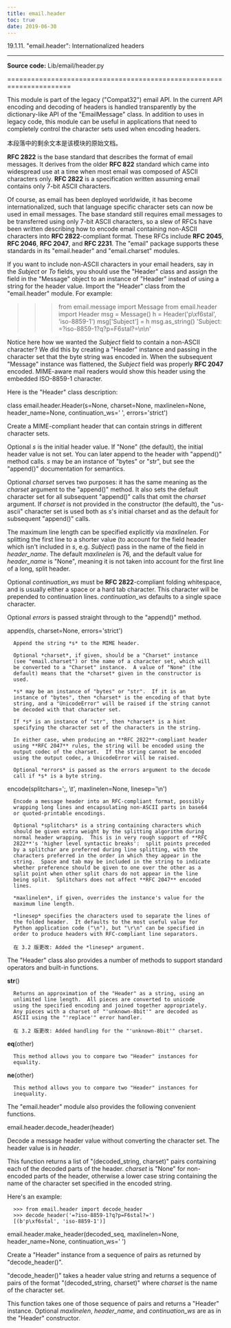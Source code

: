 ```yaml
---
title: email.header
toc: true
date: 2019-06-30
---
```

19.1.11. "email.header": Internationalized headers
**************************************************

**Source code:** Lib/email/header.py

======================================================================

This module is part of the legacy ("Compat32") email API.  In the
current API encoding and decoding of headers is handled transparently
by the dictionary-like API of the "EmailMessage" class.  In addition
to uses in legacy code, this module can be useful in applications that
need to completely control the character sets used when encoding
headers.

本段落中的剩余文本是该模块的原始文档。

**RFC 2822** is the base standard that describes the format of email
messages. It derives from the older **RFC 822** standard which came
into widespread use at a time when most email was composed of ASCII
characters only.  **RFC 2822** is a specification written assuming
email contains only 7-bit ASCII characters.

Of course, as email has been deployed worldwide, it has become
internationalized, such that language specific character sets can now
be used in email messages.  The base standard still requires email
messages to be transferred using only 7-bit ASCII characters, so a
slew of RFCs have been written describing how to encode email
containing non-ASCII characters into **RFC 2822**-compliant format.
These RFCs include **RFC 2045**, **RFC 2046**, **RFC 2047**, and **RFC
2231**. The "email" package supports these standards in its
"email.header" and "email.charset" modules.

If you want to include non-ASCII characters in your email headers, say
in the *Subject* or *To* fields, you should use the "Header" class and
assign the field in the "Message" object to an instance of "Header"
instead of using a string for the header value.  Import the "Header"
class from the "email.header" module. For example:

   >>> from email.message import Message
   >>> from email.header import Header
   >>> msg = Message()
   >>> h = Header('p\xf6stal', 'iso-8859-1')
   >>> msg['Subject'] = h
   >>> msg.as_string()
   'Subject: =?iso-8859-1?q?p=F6stal?=\n\n'

Notice here how we wanted the *Subject* field to contain a non-ASCII
character?  We did this by creating a "Header" instance and passing in
the character set that the byte string was encoded in.  When the
subsequent "Message" instance was flattened, the *Subject* field was
properly **RFC 2047** encoded.  MIME-aware mail readers would show
this header using the embedded ISO-8859-1 character.

Here is the "Header" class description:

class email.header.Header(s=None, charset=None, maxlinelen=None, header_name=None, continuation_ws=' ', errors='strict')

   Create a MIME-compliant header that can contain strings in
   different character sets.

   Optional *s* is the initial header value.  If "None" (the default),
   the initial header value is not set.  You can later append to the
   header with "append()" method calls.  *s* may be an instance of
   "bytes" or "str", but see the "append()" documentation for
   semantics.

   Optional *charset* serves two purposes: it has the same meaning as
   the *charset* argument to the "append()" method.  It also sets the
   default character set for all subsequent "append()" calls that omit
   the *charset* argument.  If *charset* is not provided in the
   constructor (the default), the "us-ascii" character set is used
   both as *s*'s initial charset and as the default for subsequent
   "append()" calls.

   The maximum line length can be specified explicitly via
   *maxlinelen*.  For splitting the first line to a shorter value (to
   account for the field header which isn't included in *s*, e.g.
   *Subject*) pass in the name of the field in *header_name*.  The
   default *maxlinelen* is 76, and the default value for *header_name*
   is "None", meaning it is not taken into account for the first line
   of a long, split header.

   Optional *continuation_ws* must be **RFC 2822**-compliant folding
   whitespace, and is usually either a space or a hard tab character.
   This character will be prepended to continuation lines.
   *continuation_ws* defaults to a single space character.

   Optional *errors* is passed straight through to the "append()"
   method.

   append(s, charset=None, errors='strict')

      Append the string *s* to the MIME header.

      Optional *charset*, if given, should be a "Charset" instance
      (see "email.charset") or the name of a character set, which will
      be converted to a "Charset" instance.  A value of "None" (the
      default) means that the *charset* given in the constructor is
      used.

      *s* may be an instance of "bytes" or "str".  If it is an
      instance of "bytes", then *charset* is the encoding of that byte
      string, and a "UnicodeError" will be raised if the string cannot
      be decoded with that character set.

      If *s* is an instance of "str", then *charset* is a hint
      specifying the character set of the characters in the string.

      In either case, when producing an **RFC 2822**-compliant header
      using **RFC 2047** rules, the string will be encoded using the
      output codec of the charset.  If the string cannot be encoded
      using the output codec, a UnicodeError will be raised.

      Optional *errors* is passed as the errors argument to the decode
      call if *s* is a byte string.

   encode(splitchars=';, \t', maxlinelen=None, linesep='\n')

      Encode a message header into an RFC-compliant format, possibly
      wrapping long lines and encapsulating non-ASCII parts in base64
      or quoted-printable encodings.

      Optional *splitchars* is a string containing characters which
      should be given extra weight by the splitting algorithm during
      normal header wrapping.  This is in very rough support of **RFC
      2822**'s 'higher level syntactic breaks':  split points preceded
      by a splitchar are preferred during line splitting, with the
      characters preferred in the order in which they appear in the
      string.  Space and tab may be included in the string to indicate
      whether preference should be given to one over the other as a
      split point when other split chars do not appear in the line
      being split.  Splitchars does not affect **RFC 2047** encoded
      lines.

      *maxlinelen*, if given, overrides the instance's value for the
      maximum line length.

      *linesep* specifies the characters used to separate the lines of
      the folded header.  It defaults to the most useful value for
      Python application code ("\n"), but "\r\n" can be specified in
      order to produce headers with RFC-compliant line separators.

      在 3.2 版更改: Added the *linesep* argument.

   The "Header" class also provides a number of methods to support
   standard operators and built-in functions.

   __str__()

      Returns an approximation of the "Header" as a string, using an
      unlimited line length.  All pieces are converted to unicode
      using the specified encoding and joined together appropriately.
      Any pieces with a charset of "'unknown-8bit'" are decoded as
      ASCII using the "'replace'" error handler.

      在 3.2 版更改: Added handling for the "'unknown-8bit'" charset.

   __eq__(other)

      This method allows you to compare two "Header" instances for
      equality.

   __ne__(other)

      This method allows you to compare two "Header" instances for
      inequality.

The "email.header" module also provides the following convenient
functions.

email.header.decode_header(header)

   Decode a message header value without converting the character set.
   The header value is in *header*.

   This function returns a list of "(decoded_string, charset)" pairs
   containing each of the decoded parts of the header.  *charset* is
   "None" for non-encoded parts of the header, otherwise a lower case
   string containing the name of the character set specified in the
   encoded string.

   Here's an example:

      >>> from email.header import decode_header
      >>> decode_header('=?iso-8859-1?q?p=F6stal?=')
      [(b'p\xf6stal', 'iso-8859-1')]

email.header.make_header(decoded_seq, maxlinelen=None, header_name=None, continuation_ws=' ')

   Create a "Header" instance from a sequence of pairs as returned by
   "decode_header()".

   "decode_header()" takes a header value string and returns a
   sequence of pairs of the format "(decoded_string, charset)" where
   *charset* is the name of the character set.

   This function takes one of those sequence of pairs and returns a
   "Header" instance.  Optional *maxlinelen*, *header_name*, and
   *continuation_ws* are as in the "Header" constructor.
